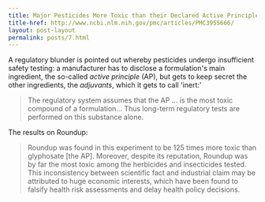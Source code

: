 ```yaml
---
title: Major Pesticides More Toxic than their Declared Active Principles
title-href: http://www.ncbi.nlm.nih.gov/pmc/articles/PMC3955666/
layout: post-layout
permalink: posts/7.html
---
```


A regulatory blunder is pointed out whereby pesticides undergo insufficient safety testing: a manufacturer has to disclose a formulation's main ingredient, the so-called _active principle_ (<span class="sc">AP</span>), but gets to keep secret the other ingredients, the _adjuvants_, which it gets to call 'inert:'

> The regulatory system assumes that the <span class="sc">AP</span> ... is the most toxic compound of a formulation... Thus long-term regulatory tests are performed on this substance alone.

The results on Roundup:

> Roundup was found in this experiment to be 125 times more toxic than glyphosate [the <span class="sc">AP</span>]. Moreover, despite its reputation, Roundup was by far the most toxic among the herbicides and insecticides tested. This inconsistency between scientific fact and industrial claim may be attributed to huge economic interests, which have been found to falsify health risk assessments and delay health policy decisions.